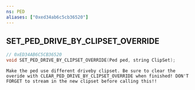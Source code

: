 ```yaml
---
ns: PED
aliases: ["0xed34ab6c5cb36520"]
---
```

## SET_PED_DRIVE_BY_CLIPSET_OVERRIDE

```c
// 0xED34AB6C5CB36520
void SET_PED_DRIVE_BY_CLIPSET_OVERRIDE(Ped ped, string ClipSet);
```

```
Make the ped use different driveby clipset. Be sure to clear the overide with CLEAR_PED_DRIVE_BY_CLIPSET_OVERRIDE when finished! DON'T FORGET to stream in the new clipset before calling this!!
```
